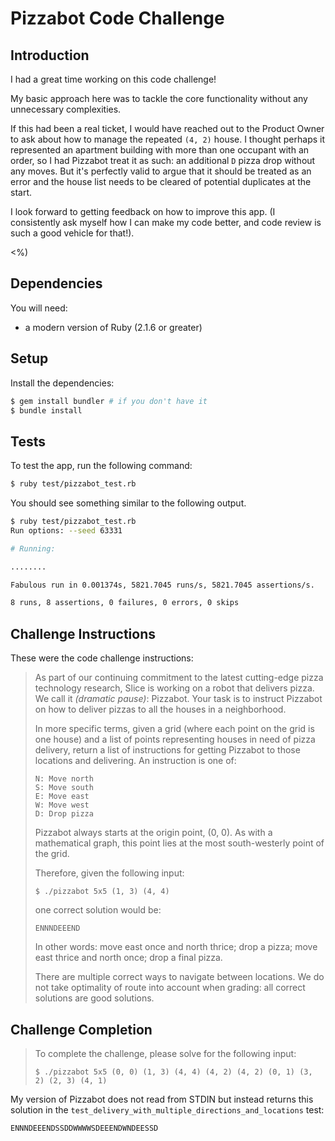 # Pizzabot Code Challenge

## Introduction

I had a great time working on this code challenge!

My basic approach here was to tackle the core functionality without any unnecessary complexities.

If this had been a real ticket, I would have reached out to the Product Owner to ask about how to manage the repeated `(4, 2)` house. I thought perhaps it represented an apartment building with more than one occupant with an order, so I had Pizzabot treat it as such: an additional `D` pizza drop without any moves. But it's perfectly valid to argue that it should be treated as an error and the house list needs to be cleared of potential duplicates at the start.

I look forward to getting feedback on how to improve this app. (I consistently ask myself how I can make my code better, and code review is such a good vehicle for that!).

<%)

## Dependencies

You will need:

* a modern version of Ruby (2.1.6 or greater)

## Setup

Install the dependencies:

```bash
$ gem install bundler # if you don't have it
$ bundle install
```

## Tests

To test the app, run the following command:

```bash
$ ruby test/pizzabot_test.rb
```

You should see something similar to the following output.
```bash
$ ruby test/pizzabot_test.rb
Run options: --seed 63331

# Running:

........

Fabulous run in 0.001374s, 5821.7045 runs/s, 5821.7045 assertions/s.

8 runs, 8 assertions, 0 failures, 0 errors, 0 skips
```

## Challenge Instructions

These were the code challenge instructions: 

> As part of our continuing commitment to the latest cutting-edge pizza technology research, Slice is working on a robot that delivers pizza. We call it *(dramatic pause)*: Pizzabot. Your task is to instruct Pizzabot on how to deliver pizzas to all the houses in a neighborhood.
>
> In more specific terms, given a grid (where each point on the grid is one house) and a list of points representing houses in need of pizza delivery, return a list of instructions for getting Pizzabot to those locations and delivering. An instruction is one of:
>
> ```
> N: Move north
> S: Move south
> E: Move east
> W: Move west
> D: Drop pizza
>
> ```
>
> Pizzabot always starts at the origin point, (0, 0). As with a mathematical graph, this point lies at the most south-westerly point of the grid.
>
> Therefore, given the following input:
>
> ```
> $ ./pizzabot 5x5 (1, 3) (4, 4)
> ```
>
> one correct solution would be:
>
> ```
> ENNNDEEEND
>
> ```
>
> In other words: move east once and north thrice; drop a pizza; move east thrice and north once; drop a final pizza.
>
> There are multiple correct ways to navigate between locations. We do not take optimality of route into account when grading: all correct solutions are good solutions.

## Challenge Completion

> To complete the challenge, please solve for the following input:
>
> ```
> $ ./pizzabot 5x5 (0, 0) (1, 3) (4, 4) (4, 2) (4, 2) (0, 1) (3, 2) (2, 3) (4, 1)
> ```
>
> 

My version of Pizzabot does not read from STDIN but instead returns this solution in the `test_delivery_with_multiple_directions_and_locations` test: 

```
ENNNDEEENDSSDDWWWWSDEEENDWNDEESSD
```
